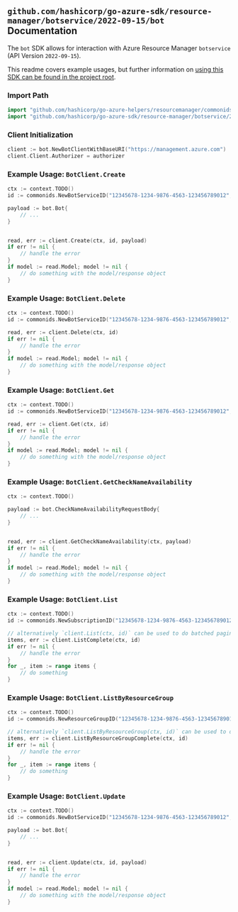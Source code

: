 
## `github.com/hashicorp/go-azure-sdk/resource-manager/botservice/2022-09-15/bot` Documentation

The `bot` SDK allows for interaction with Azure Resource Manager `botservice` (API Version `2022-09-15`).

This readme covers example usages, but further information on [using this SDK can be found in the project root](https://github.com/hashicorp/go-azure-sdk/tree/main/docs).

### Import Path

```go
import "github.com/hashicorp/go-azure-helpers/resourcemanager/commonids"
import "github.com/hashicorp/go-azure-sdk/resource-manager/botservice/2022-09-15/bot"
```


### Client Initialization

```go
client := bot.NewBotClientWithBaseURI("https://management.azure.com")
client.Client.Authorizer = authorizer
```


### Example Usage: `BotClient.Create`

```go
ctx := context.TODO()
id := commonids.NewBotServiceID("12345678-1234-9876-4563-123456789012", "example-resource-group", "botServiceValue")

payload := bot.Bot{
	// ...
}


read, err := client.Create(ctx, id, payload)
if err != nil {
	// handle the error
}
if model := read.Model; model != nil {
	// do something with the model/response object
}
```


### Example Usage: `BotClient.Delete`

```go
ctx := context.TODO()
id := commonids.NewBotServiceID("12345678-1234-9876-4563-123456789012", "example-resource-group", "botServiceValue")

read, err := client.Delete(ctx, id)
if err != nil {
	// handle the error
}
if model := read.Model; model != nil {
	// do something with the model/response object
}
```


### Example Usage: `BotClient.Get`

```go
ctx := context.TODO()
id := commonids.NewBotServiceID("12345678-1234-9876-4563-123456789012", "example-resource-group", "botServiceValue")

read, err := client.Get(ctx, id)
if err != nil {
	// handle the error
}
if model := read.Model; model != nil {
	// do something with the model/response object
}
```


### Example Usage: `BotClient.GetCheckNameAvailability`

```go
ctx := context.TODO()

payload := bot.CheckNameAvailabilityRequestBody{
	// ...
}


read, err := client.GetCheckNameAvailability(ctx, payload)
if err != nil {
	// handle the error
}
if model := read.Model; model != nil {
	// do something with the model/response object
}
```


### Example Usage: `BotClient.List`

```go
ctx := context.TODO()
id := commonids.NewSubscriptionID("12345678-1234-9876-4563-123456789012")

// alternatively `client.List(ctx, id)` can be used to do batched pagination
items, err := client.ListComplete(ctx, id)
if err != nil {
	// handle the error
}
for _, item := range items {
	// do something
}
```


### Example Usage: `BotClient.ListByResourceGroup`

```go
ctx := context.TODO()
id := commonids.NewResourceGroupID("12345678-1234-9876-4563-123456789012", "example-resource-group")

// alternatively `client.ListByResourceGroup(ctx, id)` can be used to do batched pagination
items, err := client.ListByResourceGroupComplete(ctx, id)
if err != nil {
	// handle the error
}
for _, item := range items {
	// do something
}
```


### Example Usage: `BotClient.Update`

```go
ctx := context.TODO()
id := commonids.NewBotServiceID("12345678-1234-9876-4563-123456789012", "example-resource-group", "botServiceValue")

payload := bot.Bot{
	// ...
}


read, err := client.Update(ctx, id, payload)
if err != nil {
	// handle the error
}
if model := read.Model; model != nil {
	// do something with the model/response object
}
```
